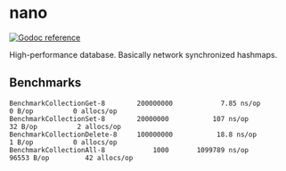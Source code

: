 # nano

[![Godoc reference](https://godoc.org/github.com/aerogo/nano?status.svg)](https://godoc.org/github.com/aerogo/nano)

High-performance database. Basically network synchronized hashmaps.

## Benchmarks

```
BenchmarkCollectionGet-8      	200000000	         7.85 ns/op	       0 B/op	       0 allocs/op
BenchmarkCollectionSet-8      	20000000	       107 ns/op	      32 B/op	       2 allocs/op
BenchmarkCollectionDelete-8   	100000000	        18.8 ns/op	       1 B/op	       0 allocs/op
BenchmarkCollectionAll-8      	    1000	   1099789 ns/op	   96553 B/op	      42 allocs/op
```

